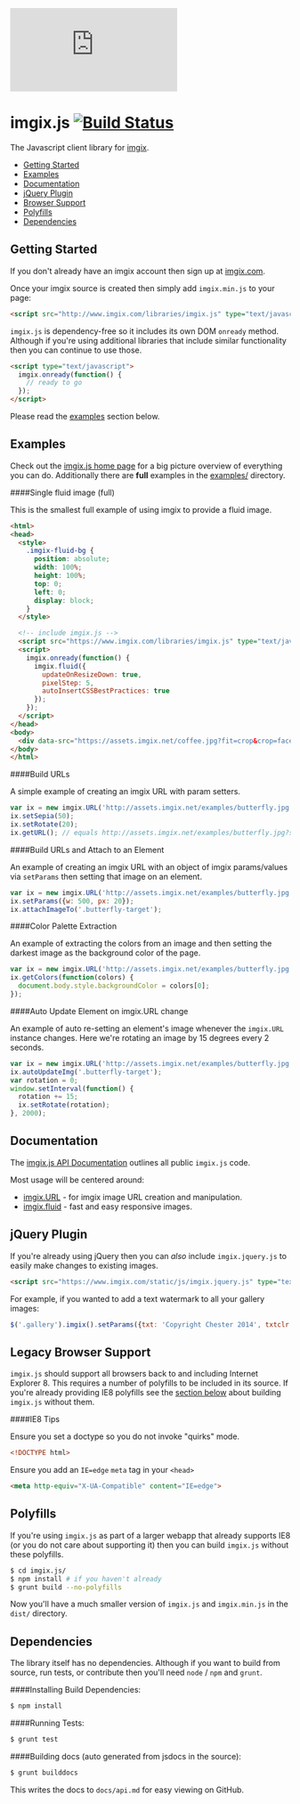 ![imgix logo](https://assets.imgix.net/imgix-logo-web-2014.pdf?page=2&fm=png&w=200&h=200)

imgix.js [![Build Status](https://travis-ci.org/imgix/imgix.js.svg?branch=master)](https://travis-ci.org/imgix/imgix.js)
===========

The Javascript client library for [imgix](http://www.imgix.com).

* [Getting Started](#getting-started)
* [Examples](#examples)
* [Documentation](#docs)
* [jQuery Plugin](#jquery)
* [Browser Support](#browser-support)
* [Polyfills](#polyfills)
* [Dependencies](#dependencies)

<a name="getting-started"></a>
Getting Started
---------------

If you don't already have an imgix account then sign up at [imgix.com](http://www.imgix.com).

Once your imgix source is created then simply add `imgix.min.js` to your page:

```html
<script src="http://www.imgix.com/libraries/imgix.js" type="text/javascript"></script>
```


`imgix.js` is dependency-free so it includes its own DOM `onready` method. Although if you're using additional libraries that include similar functionality then you can continue to use those.

```html
<script type="text/javascript">
  imgix.onready(function() {
    // ready to go
  });
</script>
```

Please read the [examples](#examples) section below.

<a name="examples"></a>
Examples
--------

Check out the [imgix.js home page](http://www.imgix.com/imgix-js) for a big picture overview of everything you can do. Additionally there are __full__ examples in the [examples/](examples/) directory.


####Single fluid image (full)

This is the smallest full example of using imgix to provide a fluid image.


```html
<html>
<head>
  <style>
    .imgix-fluid-bg {
      position: absolute;
      width: 100%;
      height: 100%;
      top: 0;
      left: 0;
      display: block;
    }
  </style>

  <!-- include imgix.js -->
  <script src="https://www.imgix.com/libraries/imgix.js" type="text/javascript"></script>
  <script>
    imgix.onready(function() {
      imgix.fluid({
        updateOnResizeDown: true,
        pixelStep: 5,
        autoInsertCSSBestPractices: true
      });
    });
  </script>
</head>
<body>
  <div data-src="https://assets.imgix.net/coffee.jpg?fit=crop&crop=faces" class="imgix-fluid imgix-fluid-bg"></div>
</body>
</html>
```

####Build URLs

A simple example of creating an imgix URL with param setters.

```javascript
var ix = new imgix.URL('http://assets.imgix.net/examples/butterfly.jpg');
ix.setSepia(50);
ix.setRotate(20);
ix.getURL(); // equals http://assets.imgix.net/examples/butterfly.jpg?sepia=50&rot=20
```

####Build URLs and Attach to an Element

An example of creating an imgix URL with an object of imgix params/values via `setParams` then setting that image on an element.

```javascript
var ix = new imgix.URL('http://assets.imgix.net/examples/butterfly.jpg');
ix.setParams({w: 500, px: 20});
ix.attachImageTo('.butterfly-target');
```


####Color Palette Extraction

An example of extracting the colors from an image and then setting the darkest image as the background color of the page.

```javascript
var ix = new imgix.URL('http://assets.imgix.net/examples/butterfly.jpg');
ix.getColors(function(colors) {
  document.body.style.backgroundColor = colors[0];
});
```

####Auto Update Element on imgix.URL change

An example of auto re-setting an element's image whenever the `imgix.URL` instance changes. Here we're rotating an image by 15 degrees every 2 seconds.

```javascript
var ix = new imgix.URL('http://assets.imgix.net/examples/butterfly.jpg');
ix.autoUpdateImg('.butterfly-target');
var rotation = 0;
window.setInterval(function() {
  rotation += 15;
  ix.setRotate(rotation);
}, 2000);
```

<a name="docs"></a>
Documentation
-------------

The [imgix.js API Documentation](docs/api.md) outlines all public `imgix.js` code.


Most usage will be centered around:

* [imgix.URL](docs/api.md#imgix.URL) - for imgix image URL creation and manipulation.
* [imgix.fluid](docs/api.md#imgix.fluid) - fast and easy responsive images.


<a name="jquery"></a>
jQuery Plugin
-------------

If you're already using jQuery then you can _also_ include `imgix.jquery.js` to easily make changes to existing images.

```html
<script src="https://www.imgix.com/static/js/imgix.jquery.js" type="text/javascript"></script>
```

For example, if you wanted to add a text watermark to all your gallery images:

```javascript
$('.gallery').imgix().setParams({txt: 'Copyright Chester 2014', txtclr: 'f00', txtsize:20});
```

<a name="browser-support"></a>
Legacy Browser Support
----------------------

`imgix.js` should support all browsers back to and including Internet Explorer 8. This requires a number of polyfills to be included in its source. If you're already providing IE8 polyfills see the [section below](#polyfills) about building `imgix.js` without them.

####IE8 Tips

Ensure you set a doctype so you do not invoke "quirks" mode.

```html
<!DOCTYPE html>
```

Ensure you add an `IE=edge` `meta` tag in your `<head>`

```html
<meta http-equiv="X-UA-Compatible" content="IE=edge">
```

<a name="polyfills"></a>
Polyfills
---------

If you're using `imgix.js` as part of a larger webapp that already supports IE8 (or you do not care about supporting it) then you can build `imgix.js` without these polyfills.

```bash
$ cd imgix.js/
$ npm install # if you haven't already
$ grunt build --no-polyfills
```

Now you'll have a much smaller version of `imgix.js` and `imgix.min.js` in the `dist/` directory.

<a name="dependencies"></a>
Dependencies
------------

The library itself has no dependencies. Although if you want to build from source, run tests, or contribute then you'll need `node` / `npm` and `grunt`.

####Installing Build Dependencies:

```bash
$ npm install
```

####Running Tests:

```bash
$ grunt test
```

####Building docs (auto generated from jsdocs in the source):

```bash
$ grunt builddocs
```

This writes the docs to `docs/api.md` for easy viewing on GitHub.
